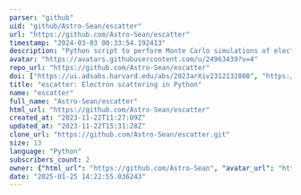 ```yaml
---
parser: "github"
uid: "github/Astro-Sean/escatter"
url: "https://github.com/Astro-Sean/escatter"
timestamp: "2024-03-03 00:33:54.192413"
description: "Python script to perform Monte Carlo simulations of electron scattering events in interacting supernovae."
avatar: "https://avatars.githubusercontent.com/u/24963439?v=4"
repo_url: "https://github.com/Astro-Sean/escatter"
doi: ["https://ui.adsabs.harvard.edu/abs/2023arXiv231213280B", "https://ui.adsabs.harvard.edu/abs/2024ascl.soft01020B/abstract"]
title: "escatter: Electron scattering in Python"
name: "escatter"
full_name: "Astro-Sean/escatter"
html_url: "https://github.com/Astro-Sean/escatter"
created_at: "2023-11-22T11:27:09Z"
updated_at: "2023-11-22T15:31:28Z"
clone_url: "https://github.com/Astro-Sean/escatter.git"
size: 13
language: "Python"
subscribers_count: 2
owner: {"html_url": "https://github.com/Astro-Sean", "avatar_url": "https://avatars.githubusercontent.com/u/24963439?v=4", "login": "Astro-Sean", "type": "User"}
date: "2025-01-25 14:22:55.036243"
---
```

